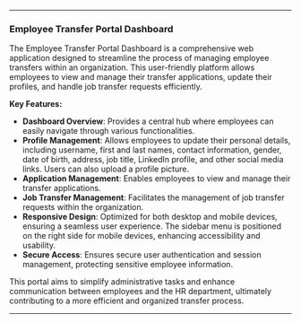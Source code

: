 
---

### Employee Transfer Portal Dashboard

The Employee Transfer Portal Dashboard is a comprehensive web application designed to streamline the process of managing employee transfers within an organization. This user-friendly platform allows employees to view and manage their transfer applications, update their profiles, and handle job transfer requests efficiently.

**Key Features:**

- **Dashboard Overview**: Provides a central hub where employees can easily navigate through various functionalities.
- **Profile Management**: Allows employees to update their personal details, including username, first and last names, contact information, gender, date of birth, address, job title, LinkedIn profile, and other social media links. Users can also upload a profile picture.
- **Application Management**: Enables employees to view and manage their transfer applications.
- **Job Transfer Management**: Facilitates the management of job transfer requests within the organization.
- **Responsive Design**: Optimized for both desktop and mobile devices, ensuring a seamless user experience. The sidebar menu is positioned on the right side for mobile devices, enhancing accessibility and usability.
- **Secure Access**: Ensures secure user authentication and session management, protecting sensitive employee information.

This portal aims to simplify administrative tasks and enhance communication between employees and the HR department, ultimately contributing to a more efficient and organized transfer process.

---
